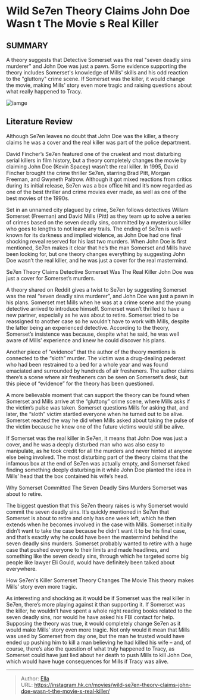 # Wild Se7en Theory Claims John Doe Wasn t The Movie s Real Killer


## SUMMARY 



  A theory suggests that Detective Somerset was the real &#34;seven deadly sins murderer&#34; and John Doe was just a pawn.   Some evidence supporting the theory includes Somerset&#39;s knowledge of Mills&#39; skills and his odd reaction to the &#34;gluttony&#34; crime scene.   If Somerset was the killer, it would change the movie, making Mills&#39; story even more tragic and raising questions about what really happened to Tracy.  

![iamge](https://static1.srcdn.com/wordpress/wp-content/uploads/2024/01/se7en-brad-pitt-as-mills-kevin-spacey-as-john-doe-and-martin-freeman-as-somerset-in-seven.jpeg)

## Literature Review

 Although Se7en leaves no doubt that John Doe was the killer, a theory claims he was a cover and the real killer was part of the police department.




David Fincher’s Se7en featured one of the cruelest and most disturbing serial killers in film history, but a theory completely changes the movie by claiming John Doe (Kevin Spacey) wasn’t the real killer. In 1995, David Fincher brought the crime thriller Se7en, starring Brad Pitt, Morgan Freeman, and Gwyneth Paltrow. Although it got mixed reactions from critics during its initial release, Se7en was a box office hit and it’s now regarded as one of the best thriller and crime movies ever made, as well as one of the best movies of the 1990s.




Set in an unnamed city plagued by crime, Se7en follows detectives Willam Somerset (Freeman) and David Mills (Pitt) as they team up to solve a series of crimes based on the seven deadly sins, committed by a mysterious killer who goes to lengths to not leave any trails. The ending of Se7en is well-known for its darkness and implied violence, as John Doe had one final shocking reveal reserved for his last two murders. When John Doe is first mentioned, Se7en makes it clear that he’s the man Somerset and Mills have been looking for, but one theory changes everything by suggesting John Doe wasn’t the real killer, and he was just a cover for the real mastermind.


 Se7en Theory Claims Detective Somerset Was The Real Killer 
John Doe was just a cover for Somerset’s murders.
         

A theory shared on Reddit gives a twist to Se7en by suggesting Somerset was the real “seven deadly sins murderer”, and John Doe was just a pawn in his plans. Somerset met Mills when he was at a crime scene and the young detective arrived to introduce himself. Somerset wasn’t thrilled to have a new partner, especially as he was about to retire. Somerset tried to be reassigned to another case so he wouldn’t have to work with Mills, despite the latter being an experienced detective. According to the theory, Somerset’s insistence was because, despite what he said, he was well aware of Mills’ experience and knew he could discover his plans.




Another piece of “evidence” that the author of the theory mentions is connected to the “sloth” murder. The victim was a drug-dealing pederast who had been restrained to a bed for a whole year and was found emaciated and surrounded by hundreds of air fresheners. The author claims there’s a scene where air fresheners can be seen on Somerset’s desk, but this piece of “evidence” for the theory has been questioned.

A more believable moment that can support the theory can be found when Somerset and Mills arrive at the “gluttony” crime scene, where Mills asks if the victim’s pulse was taken. Somerset questions Mills for asking that, and later, the “sloth” victim startled everyone when he turned out to be alive. Somerset reacted the way he did when Mills asked about taking the pulse of the victim because he knew one of the future victims would still be alive.

If Somerset was the real killer in Se7en, it means that John Doe was just a cover, and he was a deeply disturbed man who was also easy to manipulate, as he took credit for all the murders and never hinted at anyone else being involved. The most disturbing part of the theory claims that the infamous box at the end of Se7en was actually empty, and Somerset faked finding something deeply disturbing in it while John Doe planted the idea in Mills’ head that the box contained his wife’s head.






 Why Somerset Committed The Seven Deadly Sins Murders 
Somerset was about to retire.
          

The biggest question that this Se7en theory raises is why Somerset would commit the seven deadly sins. It’s quickly mentioned in Se7en that Somerset is about to retire and only has one week left, which he then extends when he becomes involved in the case with Mills. Somerset initially didn’t want to take the case because he didn’t want it to be his final case, and that’s exactly why he could have been the mastermind behind the seven deadly sins murders. Somerset probably wanted to retire with a huge case that pushed everyone to their limits and made headlines, and something like the seven deadly sins, through which he targeted some big people like lawyer Eli Gould, would have definitely been talked about everywhere.



 How Se7en&#39;s Killer Somerset Theory Changes The Movie 
This theory makes Mills’ story even more tragic.
          




As interesting and shocking as it would be if Somerset was the real killer in Se7en, there’s more playing against it than supporting it. If Somerset was the killer, he wouldn’t have spent a whole night reading books related to the seven deadly sins, nor would he have asked his FBI contact for help. Supposing the theory was true, it would completely change Se7en as it would make Mills’ story even more tragic. Not only would it mean that Mills was used by Somerset from day one, but the man he trusted would have ended up pushing him to kill a man believing he had killed his wife – and, of course, there’s also the question of what truly happened to Tracy, as Somerset could have just lied about her death to push Mills to kill John Doe, which would have huge consequences for Mills if Tracy was alive.



---

> Author: [Ella](https://instagram.hk.cn/)  
> URL: https://instagram.hk.cn/movies/wild-se7en-theory-claims-john-doe-wasn-t-the-movie-s-real-killer/  

